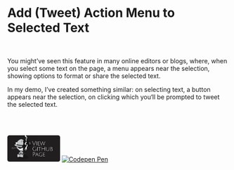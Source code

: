 # Add (Tweet) Action Menu to Selected Text

<br>

You might’ve seen this feature in many online editors or blogs, where, when you select some text on the page, a menu appears near the selection, showing options to format or share the selected text.

In my demo, I’ve created something similar: on selecting text, a button appears near the selection, on clicking which you‘ll be prompted to tweet the selected text.
  
<br><br>   

<a href="http://bit.ly/selectedTextMenu" target=_blank title='View the Demo Page'><img src='https://raw.githubusercontent.com/rpsthecoder/img-repo/gh-pages/view-at-github-page.png' alt='Github Demo Page' height=60px></a>   <a href="http://codepen.io/rpsthecoder/details/evYGwB" target=_blank title='View the Codepen Pen'><img src='http://blog.codepen.io/wp-content/uploads/2012/06/TryItOn-CodePen.png' alt='Codepen Pen' height=60px></a>
